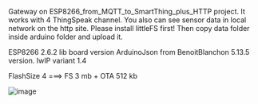 Gateway on ESP8266_from_MQTT_to_SmartThing_plus_HTTP project.
It works with 4 ThingSpeak channel.
You also can see sensor data in local network on the http site.
Please install littleFS first! Then copy data folder inside arduino folder and upload it.

ESP8266 2.6.2 lib board version
ArduinoJson from BenoitBlanchon 5.13.5 version.
IwIP variant 1.4

FlashSize 4 ===>  FS 3 mb + OTA 512 kb



![image](https://github.com/user-attachments/assets/3976ba31-624f-4572-92d7-cf27bd877b6a)
